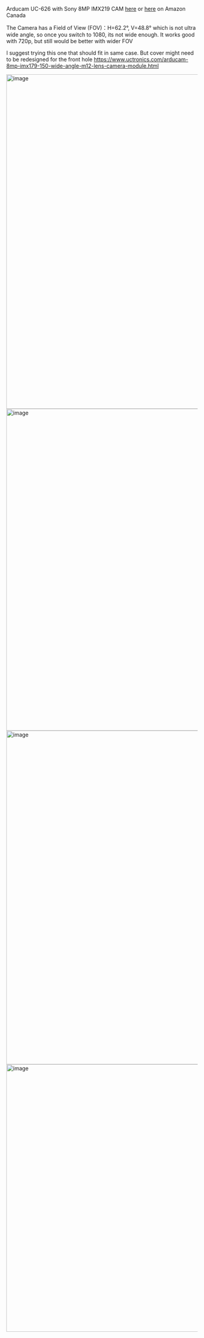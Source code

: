 Arducam UC-626 with Sony 8MP IMX219
CAM [here](https://www.uctronics.com/camera-modules/usb-uvc-camera-module/arducam-8mp-1080p-usb-camera-module-1-4-cmos-imx219-mini-uvc-usb2-0-webcam-board-with-1-64ft-0-5m-usb-cable-for-windows-linux-android-and-mac-os.html) or [here](https://amzn.to/3O8LiDR) on Amazon Canada 

The Camera has a Field of View (FOV)：H=62.2°, V=48.8°  which is not ultra wide angle, so once you switch to 1080, its not wide enough. It works good with 720p, but still would be better with wider FOV

I suggest trying this one that should fit in same case. But cover might need to be redesigned for the front hole
https://www.uctronics.com/arducam-8mp-imx179-150-wide-angle-m12-lens-camera-module.html




<img width="879" alt="image" src="https://user-images.githubusercontent.com/37383368/174501187-8bdd8df8-3554-4773-9fb3-21a5dc717fe2.png">
<img width="846" alt="image" src="https://user-images.githubusercontent.com/37383368/174501196-0f2970f3-7dff-4b79-8d33-74f170e71a76.png">
<img width="877" alt="image" src="https://user-images.githubusercontent.com/37383368/174501202-1d800f56-7faf-40e1-a53e-90ea4b63072f.png">
<img width="703" alt="image" src="https://user-images.githubusercontent.com/37383368/174513341-bbc6ded8-8b24-4e75-9334-9d3734394092.png">
